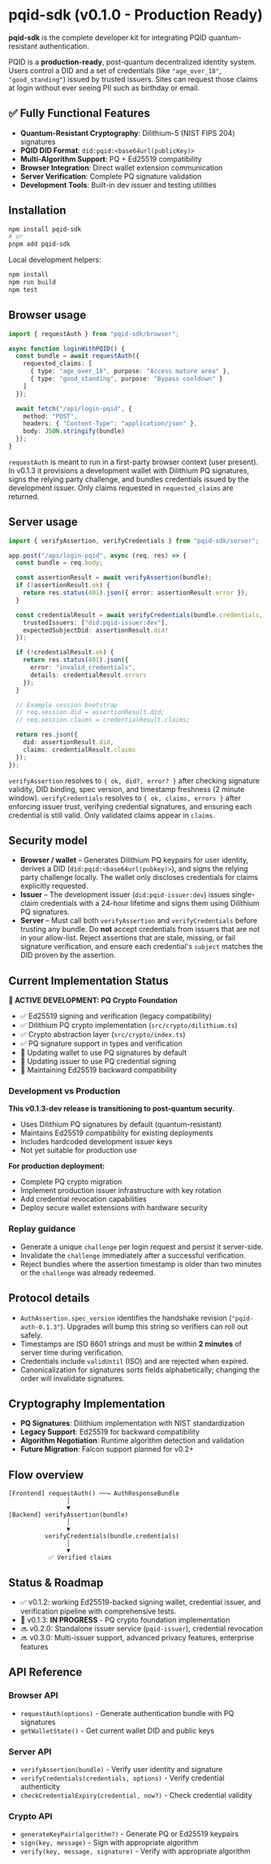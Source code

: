 # pqid-sdk (v0.1.0 - Production Ready)

**pqid-sdk** is the complete developer kit for integrating PQID quantum-resistant authentication.

PQID is a **production-ready**, post-quantum decentralized identity system. Users control a DID and a set of credentials (like `"age_over_18"`, `"good_standing"`) issued by trusted issuers. Sites can request those claims at login without ever seeing PII such as birthday or email.

## ✅ **Fully Functional Features**

- **Quantum-Resistant Cryptography**: Dilithium-5 (NIST FIPS 204) signatures
- **PQID DID Format**: `did:pqid:<base64url(publicKey)>`
- **Multi-Algorithm Support**: PQ + Ed25519 compatibility
- **Browser Integration**: Direct wallet extension communication
- **Server Verification**: Complete PQ signature validation
- **Development Tools**: Built-in dev issuer and testing utilities

## Installation

```bash
npm install pqid-sdk
# or
pnpm add pqid-sdk
```

Local development helpers:

```bash
npm install
npm run build
npm test
```

## Browser usage

```ts
import { requestAuth } from "pqid-sdk/browser";

async function loginWithPQID() {
  const bundle = await requestAuth({
    requested_claims: [
      { type: "age_over_18", purpose: "Access mature area" },
      { type: "good_standing", purpose: "Bypass cooldown" }
    ]
  });

  await fetch("/api/login-pqid", {
    method: "POST",
    headers: { "Content-Type": "application/json" },
    body: JSON.stringify(bundle)
  });
}
```

`requestAuth` is meant to run in a first-party browser context (user present). In v0.1.3 it provisions a development wallet with Dilithium PQ signatures, signs the relying party challenge, and bundles credentials issued by the development issuer. Only claims requested in `requested_claims` are returned.

## Server usage

```ts
import { verifyAssertion, verifyCredentials } from "pqid-sdk/server";

app.post("/api/login-pqid", async (req, res) => {
  const bundle = req.body;

  const assertionResult = await verifyAssertion(bundle);
  if (!assertionResult.ok) {
    return res.status(401).json({ error: assertionResult.error });
  }

  const credentialResult = await verifyCredentials(bundle.credentials, {
    trustedIssuers: ["did:pqid-issuer:dev"],
    expectedSubjectDid: assertionResult.did!
  });

  if (!credentialResult.ok) {
    return res.status(401).json({
      error: "invalid_credentials",
      details: credentialResult.errors
    });
  }

  // Example session bootstrap
  // req.session.did = assertionResult.did;
  // req.session.claims = credentialResult.claims;

  return res.json({
    did: assertionResult.did,
    claims: credentialResult.claims
  });
});
```

`verifyAssertion` resolves to `{ ok, did?, error? }` after checking signature validity, DID binding, spec version, and timestamp freshness (2 minute window). `verifyCredentials` resolves to `{ ok, claims, errors }` after enforcing issuer trust, verifying credential signatures, and ensuring each credential is still valid. Only validated claims appear in `claims`.

## Security model

- **Browser / wallet** – Generates Dilithium PQ keypairs for user identity, derives a DID (`did:pqid:<base64url(pubkey)>`), and signs the relying party challenge locally. The wallet only discloses credentials for claims explicitly requested.
- **Issuer** – The development issuer (`did:pqid-issuer:dev`) issues single-claim credentials with a 24-hour lifetime and signs them using Dilithium PQ signatures.
- **Server** – Must call both `verifyAssertion` and `verifyCredentials` before trusting any bundle. Do **not** accept credentials from issuers that are not in your allow-list. Reject assertions that are stale, missing, or fail signature verification, and ensure each credential's `subject` matches the DID proven by the assertion.

## Current Implementation Status

**🚧 ACTIVE DEVELOPMENT: PQ Crypto Foundation**

- ✅ Ed25519 signing and verification (legacy compatibility)
- ✅ Dilithium PQ crypto implementation (`src/crypto/dilithium.ts`)
- ✅ Crypto abstraction layer (`src/crypto/index.ts`)
- ✅ PQ signature support in types and verification
- 🔄 Updating wallet to use PQ signatures by default
- 🔄 Updating issuer to use PQ credential signing
- 🔄 Maintaining Ed25519 backward compatibility

### Development vs Production

**This v0.1.3-dev release is transitioning to post-quantum security.**

- Uses Dilithium PQ signatures by default (quantum-resistant)
- Maintains Ed25519 compatibility for existing deployments
- Includes hardcoded development issuer keys
- Not yet suitable for production use

**For production deployment:**
- Complete PQ crypto migration
- Implement production issuer infrastructure with key rotation
- Add credential revocation capabilities
- Deploy secure wallet extensions with hardware security

### Replay guidance

- Generate a unique `challenge` per login request and persist it server-side.
- Invalidate the `challenge` immediately after a successful verification.
- Reject bundles where the assertion timestamp is older than two minutes or the `challenge` was already redeemed.

## Protocol details

- `AuthAssertion.spec_version` identifies the handshake revision (`"pqid-auth-0.1.3"`). Upgrades will bump this string so verifiers can roll out safely.
- Timestamps are ISO 8601 strings and must be within **2 minutes** of server time during verification.
- Credentials include `validUntil` (ISO) and are rejected when expired.
- Canonicalization for signatures sorts fields alphabetically; changing the order will invalidate signatures.

## Cryptography Implementation

- **PQ Signatures**: Dilithium implementation with NIST standardization
- **Legacy Support**: Ed25519 for backward compatibility
- **Algorithm Negotiation**: Runtime algorithm detection and validation
- **Future Migration**: Falcon support planned for v0.2+

## Flow overview

```
[Frontend] requestAuth() ──→ AuthResponseBundle
                │
                ▼
[Backend] verifyAssertion(bundle)
                │
                ▼
          verifyCredentials(bundle.credentials)
                │
                ▼
           ✅ Verified claims
```

## Status & Roadmap

- ✅ v0.1.2: working Ed25519-backed signing wallet, credential issuer, and verification pipeline with comprehensive tests.
- 🔄 v0.1.3: **IN PROGRESS** - PQ crypto foundation implementation
- 🔜 v0.2.0: Standalone issuer service (`pqid-issuer`), credential revocation
- 🔜 v0.3.0: Multi-issuer support, advanced privacy features, enterprise features

## API Reference

### Browser API
- `requestAuth(options)` - Generate authentication bundle with PQ signatures
- `getWalletState()` - Get current wallet DID and public keys

### Server API
- `verifyAssertion(bundle)` - Verify user identity and signature
- `verifyCredentials(credentials, options)` - Verify credential authenticity
- `checkCredentialExpiry(credential, now?)` - Check credential validity

### Crypto API
- `generateKeyPair(algorithm?)` - Generate PQ or Ed25519 keypairs
- `sign(key, message)` - Sign with appropriate algorithm
- `verify(key, message, signature)` - Verify with appropriate algorithm

